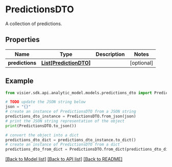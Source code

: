 # PredictionsDTO

A collection of predictions.

## Properties

Name | Type | Description | Notes
------------ | ------------- | ------------- | -------------
**predictions** | [**List[PredictionDTO]**](PredictionDTO.md) |  | [optional] 

## Example

```python
from visier.sdk.api.analytic_model.models.predictions_dto import PredictionsDTO

# TODO update the JSON string below
json = "{}"
# create an instance of PredictionsDTO from a JSON string
predictions_dto_instance = PredictionsDTO.from_json(json)
# print the JSON string representation of the object
print(PredictionsDTO.to_json())

# convert the object into a dict
predictions_dto_dict = predictions_dto_instance.to_dict()
# create an instance of PredictionsDTO from a dict
predictions_dto_from_dict = PredictionsDTO.from_dict(predictions_dto_dict)
```
[[Back to Model list]](../README.md#documentation-for-models) [[Back to API list]](../README.md#documentation-for-api-endpoints) [[Back to README]](../README.md)


